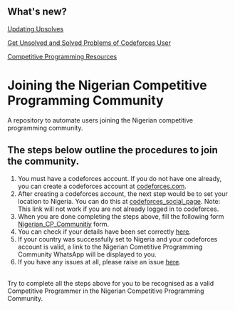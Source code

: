 ## What's new?
[Updating Upsolves](https://docs.google.com/spreadsheets/d/1EMK2fXn6rR_q4wJV4fU-CR55GBwVqwWYESp7DDpYD4U/edit?usp=sharing)

[Get Unsolved and Solved Problems of Codeforces User](https://osazuwaemmanuel.github.io/ncp_community/get_unsolved_and_solved_problems.html)

[Competitive Programming Resources](https://osazuwaemmanuel.github.io/ncp_community/resources.html)
# Joining the Nigerian Competitive Programming Community
A repository to automate users joining the Nigerian competitive programming community.
## The steps below outline the procedures to join the community.
1. You must have a codeforces account. If you do not have one already, you can create a codeforces account at [codeforces.com](https://codeforces.com/register).
2. After creating a codeforces account, the next step would be to set your location to Nigeria. You can do this at [codeforces_social_page](https://codeforces.com/settings/social). Note: This link will not work if you are not already logged in to codeforces.
3. When you are done completing the steps above, fill the following form [Nigerian_CP_Communitiy](https://forms.gle/46d1wJYUCeoXDvW57) form.
4. You can check if your details have been set correctly [here](https://osazuwaemmanuel.github.io/ncp_community/validate_details.html).
5. If your country was successfully set to Nigeria and your codeforces account is valid, a link to the Nigerian Cometitive Programming Community WhatsApp will be displayed to you.
6. If you have any issues at all, please raise an issue [here](https://github.com/OsazuwaEmmanuel/ncp_community/issues).
<br>
Try to complete all the steps above for you to be recognised as a valid Competitive Programmer in the Nigerian Competitive Programming Community.
